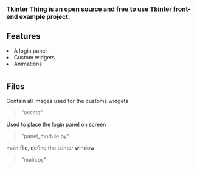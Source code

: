 ### **Tkinter Thing** is an open source and free to use Tkinter front-end example project. 

## Features
<li> A login panel
<li> Custom widgets
<li> Animations

#

## Files

Contain all images used for the customs widgets
> "assets\"

Used to place the login panel on screen
> "panel_module.py"

main file, define the tkinter window
> "main.py"
